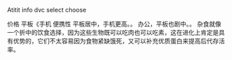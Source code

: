 Atitit info dvc select choose

价格 平板《手机 
便携性  平板居中，手机更高。。
办公，平板也剧中。。
杂食就像一个折中的饮食选择，因为这些生物既可以吃肉也可以吃素，这在进化上肯定是具有优势的，它们不太容易因为食物紧缺饿死，又可以补充优质蛋白来提高后代存活率。

